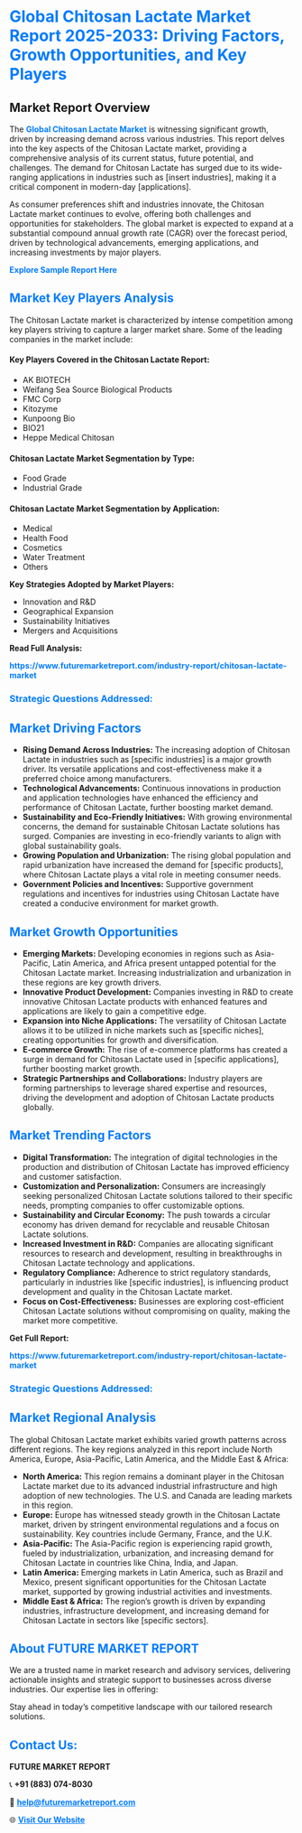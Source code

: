 <h1 style="color: #007BFF;">Global Chitosan Lactate Market Report 2025-2033: Driving Factors, Growth Opportunities, and Key Players</h1>

<section id="overview">
<h2>Market Report Overview</h2>
<p>The <a href="https://www.futuremarketreport.com/industry-report/chitosan-lactate-market" style="color: #007BFF; text-decoration: none;"><strong>Global Chitosan Lactate Market</strong></a> is witnessing significant growth, driven by increasing demand across various industries. This report delves into the key aspects of the Chitosan Lactate market, providing a comprehensive analysis of its current status, future potential, and challenges. The demand for Chitosan Lactate has surged due to its wide-ranging applications in industries such as [insert industries], making it a critical component in modern-day [applications].</p>
<p>As consumer preferences shift and industries innovate, the Chitosan Lactate market continues to evolve, offering both challenges and opportunities for stakeholders. The global market is expected to expand at a substantial compound annual growth rate (CAGR) over the forecast period, driven by technological advancements, emerging applications, and increasing investments by major players.</p>
</section>

<section id="overview">
<p><a href="https://www.futuremarketreport.com/request-sample/reportId=49076" style="color: #007BFF; text-decoration: none;"><strong>Explore Sample Report Here</strong></a></p>
</section>

<section id="key-players">
<h2 style="color: #007BFF;">Market Key Players Analysis</h2>
<p>The Chitosan Lactate market is characterized by intense competition among key players striving to capture a larger market share. Some of the leading companies in the market include:</p>
<h4>Key Players Covered in the Chitosan Lactate Report:</h4>
<ul><li>AK BIOTECH</li><li>Weifang Sea Source Biological Products</li><li>FMC Corp</li><li>Kitozyme</li><li>Kunpoong Bio</li><li>BIO21</li><li>Heppe Medical Chitosan</li></ul>
<h4>Chitosan Lactate Market Segmentation by Type:</h4>
<ul><li>Food Grade</li><li>Industrial Grade</li></ul>

<h4>Chitosan Lactate Market Segmentation by Application:</h4>
<ul><li>Medical</li><li>Health Food</li><li>Cosmetics</li><li>Water Treatment</li><li>Others</li></ul>
<p><strong>Key Strategies Adopted by Market Players:</strong></p>
<ul>
<li>Innovation and R&D</li>
<li>Geographical Expansion</li>
<li>Sustainability Initiatives</li>
<li>Mergers and Acquisitions</li>
</ul>
</section>

<section>
<p><strong>Read Full Analysis: </strong></p><a href="https://www.futuremarketreport.com/industry-report/chitosan-lactate-market" style="color: #007BFF; text-decoration: none;"><strong>https://www.futuremarketreport.com/industry-report/chitosan-lactate-market</strong></a>
<h3 style="color: #007BFF;">Strategic Questions Addressed:</h3>
</section>

<section id="driving-factors">
<h2 style="color: #007BFF;">Market Driving Factors</h2>
<ul>
<li><strong>Rising Demand Across Industries:</strong> The increasing adoption of Chitosan Lactate in industries such as [specific industries] is a major growth driver. Its versatile applications and cost-effectiveness make it a preferred choice among manufacturers.</li>
<li><strong>Technological Advancements:</strong> Continuous innovations in production and application technologies have enhanced the efficiency and performance of Chitosan Lactate, further boosting market demand.</li>
<li><strong>Sustainability and Eco-Friendly Initiatives:</strong> With growing environmental concerns, the demand for sustainable Chitosan Lactate solutions has surged. Companies are investing in eco-friendly variants to align with global sustainability goals.</li>
<li><strong>Growing Population and Urbanization:</strong> The rising global population and rapid urbanization have increased the demand for [specific products], where Chitosan Lactate plays a vital role in meeting consumer needs.</li>
<li><strong>Government Policies and Incentives:</strong> Supportive government regulations and incentives for industries using Chitosan Lactate have created a conducive environment for market growth.</li>
</ul>
</section>

<section id="growth-opportunities">
<h2 style="color: #007BFF;">Market Growth Opportunities</h2>
<ul>
<li><strong>Emerging Markets:</strong> Developing economies in regions such as Asia-Pacific, Latin America, and Africa present untapped potential for the Chitosan Lactate market. Increasing industrialization and urbanization in these regions are key growth drivers.</li>
<li><strong>Innovative Product Development:</strong> Companies investing in R&D to create innovative Chitosan Lactate products with enhanced features and applications are likely to gain a competitive edge.</li>
<li><strong>Expansion into Niche Applications:</strong> The versatility of Chitosan Lactate allows it to be utilized in niche markets such as [specific niches], creating opportunities for growth and diversification.</li>
<li><strong>E-commerce Growth:</strong> The rise of e-commerce platforms has created a surge in demand for Chitosan Lactate used in [specific applications], further boosting market growth.</li>
<li><strong>Strategic Partnerships and Collaborations:</strong> Industry players are forming partnerships to leverage shared expertise and resources, driving the development and adoption of Chitosan Lactate products globally.</li>
</ul>
</section>

<section id="trending-factors">
<h2 style="color: #007BFF;">Market Trending Factors</h2>
<ul>
<li><strong>Digital Transformation:</strong> The integration of digital technologies in the production and distribution of Chitosan Lactate has improved efficiency and customer satisfaction.</li>
<li><strong>Customization and Personalization:</strong> Consumers are increasingly seeking personalized Chitosan Lactate solutions tailored to their specific needs, prompting companies to offer customizable options.</li>
<li><strong>Sustainability and Circular Economy:</strong> The push towards a circular economy has driven demand for recyclable and reusable Chitosan Lactate solutions.</li>
<li><strong>Increased Investment in R&D:</strong> Companies are allocating significant resources to research and development, resulting in breakthroughs in Chitosan Lactate technology and applications.</li>
<li><strong>Regulatory Compliance:</strong> Adherence to strict regulatory standards, particularly in industries like [specific industries], is influencing product development and quality in the Chitosan Lactate market.</li>
<li><strong>Focus on Cost-Effectiveness:</strong> Businesses are exploring cost-efficient Chitosan Lactate solutions without compromising on quality, making the market more competitive.</li>
</ul>
</section>

<section>
<p><strong>Get Full Report: </strong></p><a href="https://www.futuremarketreport.com/industry-report/chitosan-lactate-market" style="color: #007BFF; text-decoration: none;"><strong>https://www.futuremarketreport.com/industry-report/chitosan-lactate-market</strong></a>
<h3 style="color: #007BFF;">Strategic Questions Addressed:</h3>
</section>


<section id="regional-analysis">
<h2 style="color: #007BFF;">Market Regional Analysis</h2>
<p>The global Chitosan Lactate market exhibits varied growth patterns across different regions. The key regions analyzed in this report include North America, Europe, Asia-Pacific, Latin America, and the Middle East & Africa:</p>
<ul>
<li><strong>North America:</strong> This region remains a dominant player in the Chitosan Lactate market due to its advanced industrial infrastructure and high adoption of new technologies. The U.S. and Canada are leading markets in this region.</li>
<li><strong>Europe:</strong> Europe has witnessed steady growth in the Chitosan Lactate market, driven by stringent environmental regulations and a focus on sustainability. Key countries include Germany, France, and the U.K.</li>
<li><strong>Asia-Pacific:</strong> The Asia-Pacific region is experiencing rapid growth, fueled by industrialization, urbanization, and increasing demand for Chitosan Lactate in countries like China, India, and Japan.</li>
<li><strong>Latin America:</strong> Emerging markets in Latin America, such as Brazil and Mexico, present significant opportunities for the Chitosan Lactate market, supported by growing industrial activities and investments.</li>
<li><strong>Middle East & Africa:</strong> The region’s growth is driven by expanding industries, infrastructure development, and increasing demand for Chitosan Lactate in sectors like [specific sectors].</li>
</ul>
</section>

<footer>
<h2 style="color: #007BFF;">About FUTURE MARKET REPORT</h2>
<p>We are a trusted name in market research and advisory services, delivering actionable insights and strategic support to businesses across diverse industries. Our expertise lies in offering:</p>

<p>Stay ahead in today’s competitive landscape with our tailored research solutions.</p>

<h2 style="color: #007BFF;">Contact Us:</h2>
<p><strong>FUTURE MARKET REPORT</strong></p>
<p>📞 <strong>+91 (883) 074-8030</strong></p>
<p>📧 <strong><a href="mailto:help@futuremarketreport.com" style="color: #007BFF;">help@futuremarketreport.com</a></strong></p>
<p>🌐 <strong><a href="https://www.futuremarketreport.com/" style="color: #007BFF;">Visit Our Website</a></strong></p>
</footer>